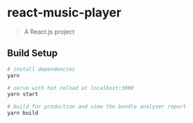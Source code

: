 # react-music-player

> A React.js project

## Build Setup

``` bash
# install dependencies
yarn

# serve with hot reload at localhost:3000 
yarn start

# build for production and view the bundle analyzer report
yarn build

